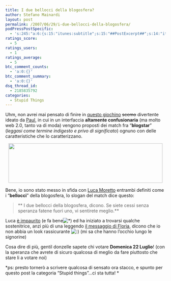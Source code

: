 ```yaml
---
title: I due bellocci della blogosfera?
author: Stefano Mainardi
layout: post
permalink: /2007/06/29/i-due-bellocci-della-blogosfera/
podPressPostSpecific:
  - 's:245:"a:6:{s:15:"itunes:subtitle";s:15:"##PostExcerpt##";s:14:"itunes:summary";s:15:"##PostExcerpt##";s:15:"itunes:keywords";s:17:"##WordPressCats##";s:13:"itunes:author";s:10:"##Global##";s:15:"itunes:explicit";s:2:"No";s:12:"itunes:block";s:2:"No";}";'
ratings_score:
  - 5
ratings_users:
  - 1
ratings_average:
  - 5
btc_comment_counts:
  - 'a:0:{}'
btc_comment_summary:
  - 'a:0:{}'
dsq_thread_id:
  - 2185835792
categories:
  - Stupid Things
---
```

Uhm, non avrei mai pensato di finire in [questo giochino][1] <strike>scemo</strike> divertente ideato da [Paul][2], in cui in un interfaccia **altamente confusionaria** (ma molto web 2.0, tanto va di moda) vengono proposti dei match fra &#8220;**blogstar**&#8221; (*leggasi come termine indigesto e privo di significato*) ognuno con delle caratteristiche che lo caratterizzano.

<p style="text-align: center">
  <a href="http://paulthewineguy.prohosts.org/"><img src="http://xs216.xs.to/xs216/07241/sshot-1.jpg" height="124" width="484" /></a>
</p>

Bene, io sono stato messo in sfida con [Luca Moretto][3] entrambi definiti come i &#8220;**bellocci**&#8221; della blogosfera, lo slogan del match dice questo:

> ** I due bellocci della blogosfera, dicono. Se siete cessi senza speranza fatene fuori uno, vi sentirete meglio.**

Luca [è impaurito][4] (e fa bene![*][5]) ed ha iniziato a trovarsi qualche sostenitrice, anzi più di una leggendo [il messaggio di Floria][6], dicono che io non abbia un look rassicurante <img src="http://www.stefanomainardi.com/wp-includes/images/smilies/icon_smile.gif" alt=":)" class="wp-smiley" /> (mi sa che hanno l&#8217;occhio lungo le signorine)

Cosa dire di più, gentil donzelle sapete chi votare **Domenica 22 Luglio**! (con la speranza che avrete di sicuro qualcosa di meglio da fare piuttosto che stare li a votare noi)

*ps: presto tornerò a scrivere qualcosa di sensato ora stacco, e spunto per questo post la categoria &#8220;Stupid things&#8221;&#8230;ci sta tutta! *

 [1]: http://paulthewineguy.prohosts.org/
 [2]: http://paulthewineguy.blogspot.com/2007/06/paulthewineguys-blogstar-death-match.html
 [3]: http://www.blublog.it
 [4]: http://twitter.com/BluBlog/statuses/126201742
 [5]: http://twitter.com/koolinus/statuses/126221802
 [6]: http://twitter.com/floria1405/statuses/126220922
